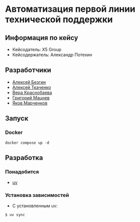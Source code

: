 # Автоматизация первой линии технической поддержки
## Информация по кейсу
- Кейсодатель: X5 Group
- Кейсодержатель: Александр Потехин

## Разработчики
- [Алексей Безгин](https://github.com/elderberry17)
- [Алексей Ткаченко](https://github.com/da-the-dev/)
- [Вера Краснобаева](https://github.com/Vera-bahval)
- [Григорий Мацнев](https://github.com/pe51k)
- [Яков Марченков](https://github.com/RipYashok)


## Запуск
### Docker 
```
docker compose up -d
```


## Разработка
### Понадобится
- [uv](https://docs.astral.sh/uv/getting-started/installation/)
### Установка зависимостей
- С установленным uv:
```
$ uv sync
```

